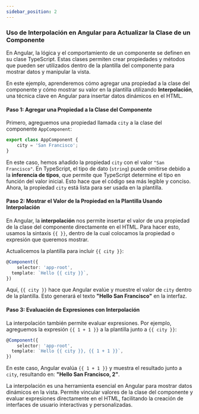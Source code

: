 ```yaml
---
sidebar_position: 2
---
```


### Uso de Interpolación en Angular para Actualizar la Clase de un Componente

En Angular, la lógica y el comportamiento de un componente se definen en su clase TypeScript. Estas clases permiten crear propiedades y métodos que pueden ser utilizados dentro de la plantilla del componente para mostrar datos y manipular la vista.

En este ejemplo, aprenderemos cómo agregar una propiedad a la clase del componente y cómo mostrar su valor en la plantilla utilizando **Interpolación**, una técnica clave en Angular para insertar datos dinámicos en el HTML.

<Card>

#### Paso 1: Agregar una Propiedad a la Clase del Componente

Primero, agreguemos una propiedad llamada `city` a la clase del componente `AppComponent`:

```typescript
export class AppComponent {
    city = 'San Francisco';
}
```

En este caso, hemos añadido la propiedad `city` con el valor `"San Francisco"`. En TypeScript, el tipo de dato (`string`) puede omitirse debido a la **inferencia de tipos**, que permite que TypeScript determine el tipo en función del valor inicial. Esto hace que el código sea más legible y conciso. Ahora, la propiedad `city` está lista para ser usada en la plantilla.
    
</Card>

<Card>

#### Paso 2: Mostrar el Valor de la Propiedad en la Plantilla Usando Interpolación

En Angular, la **interpolación** nos permite insertar el valor de una propiedad de la clase del componente directamente en el HTML. Para hacer esto, usamos la sintaxis `{{ }}`, dentro de la cual colocamos la propiedad o expresión que queremos mostrar.

Actualicemos la plantilla para incluir `{{ city }}`:

```typescript
@Component({
    selector: 'app-root',
  template: `Hello {{ city }}`,
})
```

Aquí, `{{ city }}` hace que Angular evalúe y muestre el valor de `city` dentro de la plantilla. Esto generará el texto **"Hello San Francisco"** en la interfaz.
    
</Card>

<Card>

#### Paso 3: Evaluación de Expresiones con Interpolación

La interpolación también permite evaluar expresiones. Por ejemplo, agreguemos la expresión `{{ 1 + 1 }}` a la plantilla junto a `{{ city }}`:

```typescript
@Component({
    selector: 'app-root',
  template: `Hello {{ city }}, {{ 1 + 1 }}`,
})
```

En este caso, Angular evalúa `{{ 1 + 1 }}` y muestra el resultado junto a `city`, resultando en: **"Hello San Francisco, 2"**.

</Card>

La interpolación es una herramienta esencial en Angular para mostrar datos dinámicos en la vista. Permite vincular valores de la clase del componente y evaluar expresiones directamente en el HTML, facilitando la creación de interfaces de usuario interactivas y personalizadas.